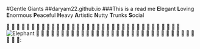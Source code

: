 #Gentle Giants
##daryam22.github.io
###This is a read me
**E**legant
**L**oving
**E**normous
**P**eaceful
**H**eavy
**A**rtistic
**N**utty
**T**runks
**S**ocial

:elephant: :elephant: :elephant: :elephant: :elephant: :elephant: :elephant: :elephant: :elephant: :elephant: :elephant: :elephant: :elephant: :elephant: :elephant: :elephant: :elephant: :elephant: :elephant: :elephant: :elephant: :elephant: :elephant: :elephant:
:elephant: :elephant: :elephant: :elephant: :elephant: :elephant: :elephant: :elephant: :elephant: :elephant: :elephant: 
![Elephant](http://cx.aos.ask.com/question/aq/1400px-788px/how-fast-can-an-elephant-run_4a36d683-3805-4826-a9ce-e1f561dac754.jpg)
:elephant: :elephant: :elephant: :elephant: :elephant: :elephant: :elephant: :elephant: :elephant: :elephant: :elephant: :elephant:
:elephant: :elephant: :elephant: :elephant: :elephant: :elephant: :elephant: :elephant: :elephant: :elephant: :elephant: :elephant:
:elephant: :elephant: :elephant: :elephant: :elephant: :elephant: :elephant: :elephant: :elephant: :elephant: :elephant::
